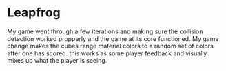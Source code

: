 # Leapfrog
My game went through a few iterations and making sure the collision detection worked propperly and the game at its core functioned. 
My game change makes the cubes range material colors to a random set of colors after one has scored. this works as some player feedback and visually mixes up what the player is seeing.
